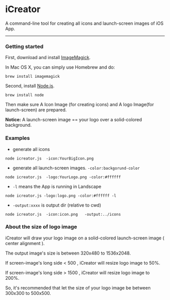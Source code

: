 iCreator
========

A command-line tool for creating all icons and launch-screen images of iOS App.



------------------

### Getting started

First, download and install [ImageMagick](http://www.imagemagick.org/). 

In Mac OS X, you can simply use Homebrew and do:
```
brew install imagemagick
```



Second, install [Node.js](http://nodejs.org).
```
brew install node
```


Then make sure A Icon Image (for creating icons) and A logo Image(for launch-screen) are prepared.

**Notice:**  A launch-screen image == your logo over a solid-colored background.



### Examples

* generate all icons

```
node icreator.js  -icon:YourBigIcon.png
```

* generate all launch-screen images.  ```-color:backgorund-color``` 

```
node icreator.js  -logo:YourLogo.png -color:#ffffff
```

*  ```-l``` means the App is running in Landscape

```
node icreator.js -logo:logo.png -color:#ffffff -l
```

* ```-output:xxxx``` is output dir (relative to cwd)

```
node icreator.js  -icon:icon.png   -output:../icons
```


### About the size of logo image

iCreator will draw your logo image on a solid-colored launch-screen image ( center alignment ).

The output image's size is between 320x480 to 1536x2048.

If screen-image's long side < 500 , iCreator will resize logo image to 50%.

If screen-image's long side > 1500 , iCreator will resize logo image to 200%.

So, it's recommended that let the size of your logo image be between 300x300 to 500x500.







